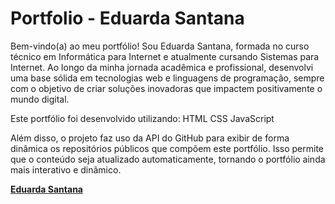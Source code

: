 # Portfolio - Eduarda Santana
Bem-vindo(a) ao meu portfólio! Sou Eduarda Santana, formada no curso técnico em Informática para Internet e atualmente cursando Sistemas para Internet. Ao longo da minha jornada acadêmica e profissional, desenvolvi uma base sólida em tecnologias web e linguagens de programação, sempre com o objetivo de criar soluções inovadoras que impactem positivamente o mundo digital.

Este portfólio foi desenvolvido utilizando:
HTML
CSS
JavaScript

Além disso, o projeto faz uso da API do GitHub para exibir de forma dinâmica os repositórios públicos que compõem este portfólio. Isso permite que o conteúdo seja atualizado automaticamente, tornando o portfólio ainda mais interativo e dinâmico.

**[Eduarda Santana](https://github.com/EduardaSanttana)**
